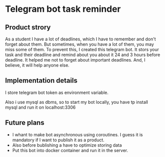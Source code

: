 <h1>Telegram bot task reminder</h1>
<h2>Product strory</h2>
<p>As a student I have a lot of deadlines, which I have to remember and don't forget about them. But sometimes, when you have a lot of them, you may miss some of them. To prevent this, I created this telegram bot. It stors your task and their deadline and remind about you about it 24 and 3 hours before deadline. It helped me not to forget about important deadlines. And, I believe, it will help anyone else.</p>

<h2>Implementation details</h2>
<p>I store telegram bot token as environment variable.</p>
<p>Also i use mysql as dbms, so to start my bot locally, you have tp install mysql and run it on localhost:3306</p>

<h2>Future plans</h2>
<ul>
  <li>I whant to make bot asynchronous using coroutines. I guess it is mandatory if I want to publish it as a product.</li>
  <li>Also before bublishing a have to optimize storing data</li>
  <li>Put this bot into docker container and run it in the server.</li>
</ul>
